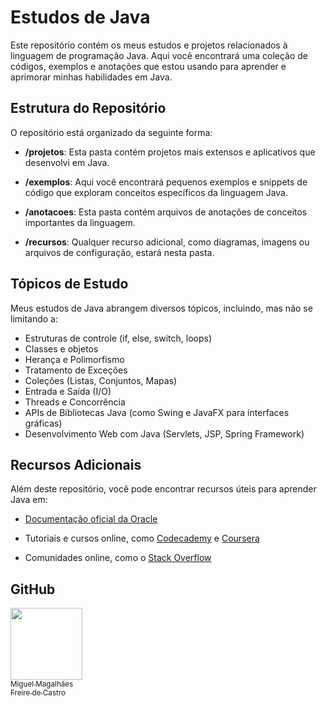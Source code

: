 # Estudos de Java

Este repositório contém os meus estudos e projetos relacionados à linguagem de programação Java. Aqui você encontrará uma coleção de códigos, exemplos e anotações que estou usando para aprender e aprimorar minhas habilidades em Java.

## Estrutura do Repositório

O repositório está organizado da seguinte forma:

- **/projetos**: Esta pasta contém projetos mais extensos e aplicativos que desenvolvi em Java.

- **/exemplos**: Aqui você encontrará pequenos exemplos e snippets de código que exploram conceitos específicos da linguagem Java.

- **/anotacoes**: Esta pasta contém arquivos de anotações de conceitos importantes da linguagem.

- **/recursos**: Qualquer recurso adicional, como diagramas, imagens ou arquivos de configuração, estará nesta pasta.

## Tópicos de Estudo

Meus estudos de Java abrangem diversos tópicos, incluindo, mas não se limitando a:

- Estruturas de controle (if, else, switch, loops)
- Classes e objetos
- Herança e Polimorfismo
- Tratamento de Exceções
- Coleções (Listas, Conjuntos, Mapas)
- Entrada e Saída (I/O)
- Threads e Concorrência
- APIs de Bibliotecas Java (como Swing e JavaFX para interfaces gráficas)
- Desenvolvimento Web com Java (Servlets, JSP, Spring Framework)


## Recursos Adicionais

Além deste repositório, você pode encontrar recursos úteis para aprender Java em:

- [Documentação oficial da Oracle](https://docs.oracle.com/en/java/)

- Tutoriais e cursos online, como [Codecademy](https://www.codecademy.com/learn/learn-java) e [Coursera](https://www.coursera.org/courses?query=java)

- Comunidades online, como o [Stack Overflow](https://stackoverflow.com/questions/tagged/java)

## GitHub
[<img loading="lazy" src="https://avatars.githubusercontent.com/u/104601913?v=4" width=115><br><sub>Miguel Magalhães <br> Freire de Castro</sub>](https://github.com/MiguelMagCastro)
